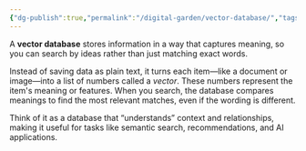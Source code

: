 ```yaml
---
{"dg-publish":true,"permalink":"/digital-garden/vector-database/","tags":["#atom"],"created":"2025-08-22T13:20:12.734+01:00","updated":"2025-09-03T15:27:32.513+01:00"}
---
```


A **vector database** stores information in a way that captures meaning, so you can search by ideas rather than just matching exact words.

Instead of saving data as plain text, it turns each item—like a document or image—into a list of numbers called a _vector_. These numbers represent the item's meaning or features. When you search, the database compares meanings to find the most relevant matches, even if the wording is different.

Think of it as a database that “understands” context and relationships, making it useful for tasks like semantic search, recommendations, and AI applications.
